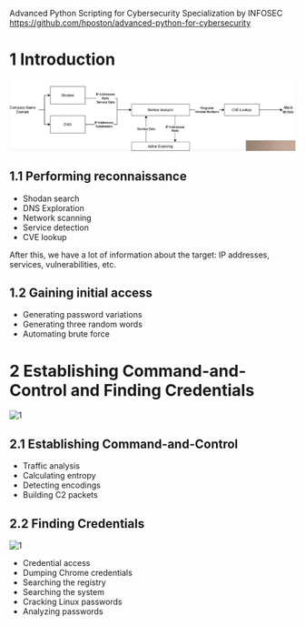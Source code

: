 Advanced Python Scripting for Cybersecurity Specialization by INFOSEC
https://github.com/hposton/advanced-python-for-cybersecurity

# 1 Introduction
![1](01_reconnaissance/assets/reconnaissance.jpg)
## 1.1 Performing reconnaissance
- Shodan search
- DNS Exploration
- Network scanning
- Service detection
- CVE lookup

After this, we have a lot of information about the target:
IP addresses, services, vulnerabilities, etc.

## 1.2 Gaining initial access
- Generating password variations
- Generating three random words
- Automating brute force

# 2 Establishing Command-and-Control and Finding Credentials
![1](02_command_control_and_finding_credentials/assets/command-control.jpg)
## 2.1 Establishing Command-and-Control 
- Traffic analysis
- Calculating entropy
- Detecting encodings
- Building C2 packets

## 2.2 Finding Credentials
![1](02_command_control_and_finding_credentials/assets/finding_credentials.jpg)
- Credential access
- Dumping Chrome credentials
- Searching the registry
- Searching the system
- Cracking Linux passwords
- Analyzing passwords
